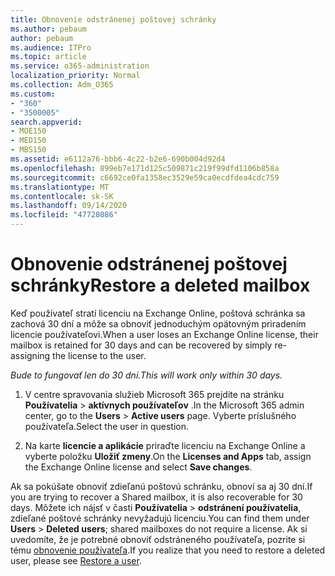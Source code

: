 ```yaml
---
title: Obnovenie odstránenej poštovej schránky
ms.author: pebaum
author: pebaum
ms.audience: ITPro
ms.topic: article
ms.service: o365-administration
localization_priority: Normal
ms.collection: Adm_O365
ms.custom:
- "360"
- "3500005"
search.appverid:
- MOE150
- MED150
- MBS150
ms.assetid: e6112a76-bbb6-4c22-b2e6-690b004d92d4
ms.openlocfilehash: 899eb7e171d125c509871c219f99dfd1106b858a
ms.sourcegitcommit: c6692ce0fa1358ec3529e59ca0ecdfdea4cdc759
ms.translationtype: MT
ms.contentlocale: sk-SK
ms.lasthandoff: 09/14/2020
ms.locfileid: "47728086"
---
```

# <a name="restore-a-deleted-mailbox"></a><span data-ttu-id="ec80c-102">Obnovenie odstránenej poštovej schránky</span><span class="sxs-lookup"><span data-stu-id="ec80c-102">Restore a deleted mailbox</span></span>

<span data-ttu-id="ec80c-103">Keď používateľ stratí licenciu na Exchange Online, poštová schránka sa zachová 30 dní a môže sa obnoviť jednoduchým opätovným priradením licencie používateľovi.</span><span class="sxs-lookup"><span data-stu-id="ec80c-103">When a user loses an Exchange Online license, their mailbox is retained for 30 days and can be recovered by simply re-assigning the license to the user.</span></span>
  
 <span data-ttu-id="ec80c-104">*Bude to fungovať len do 30 dní.*</span><span class="sxs-lookup"><span data-stu-id="ec80c-104">*This will work only within 30 days.*</span></span>  
  
1. <span data-ttu-id="ec80c-105">V centre spravovania služieb Microsoft 365 prejdite na stránku **Používatelia** \> **aktívnych používateľov** .</span><span class="sxs-lookup"><span data-stu-id="ec80c-105">In the Microsoft 365 admin center, go to the **Users** \> **Active users** page.</span></span> <span data-ttu-id="ec80c-106">Vyberte príslušného používateľa.</span><span class="sxs-lookup"><span data-stu-id="ec80c-106">Select the user in question.</span></span>

2. <span data-ttu-id="ec80c-107">Na karte **licencie a aplikácie** priraďte licenciu na Exchange Online a vyberte položku **Uložiť zmeny**.</span><span class="sxs-lookup"><span data-stu-id="ec80c-107">On the **Licenses and Apps** tab, assign the Exchange Online license and select **Save changes**.</span></span>

<span data-ttu-id="ec80c-108">Ak sa pokúšate obnoviť zdieľanú poštovú schránku, obnoví sa aj 30 dní.</span><span class="sxs-lookup"><span data-stu-id="ec80c-108">If you are trying to recover a Shared mailbox, it is also recoverable for 30 days.</span></span> <span data-ttu-id="ec80c-109">Môžete ich nájsť v časti **Používatelia** \> **odstránení používatelia**, zdieľané poštové schránky nevyžadujú licenciu.</span><span class="sxs-lookup"><span data-stu-id="ec80c-109">You can find them under **Users** \> **Deleted users**; shared mailboxes do not require a license.</span></span> <span data-ttu-id="ec80c-110">Ak si uvedomíte, že je potrebné obnoviť odstráneného používateľa, pozrite si tému [obnovenie používateľa](https://docs.microsoft.com/microsoft-365/admin/add-users/restore-user).</span><span class="sxs-lookup"><span data-stu-id="ec80c-110">If you realize that you need to restore a deleted user, please see [Restore a user](https://docs.microsoft.com/microsoft-365/admin/add-users/restore-user).</span></span>
  